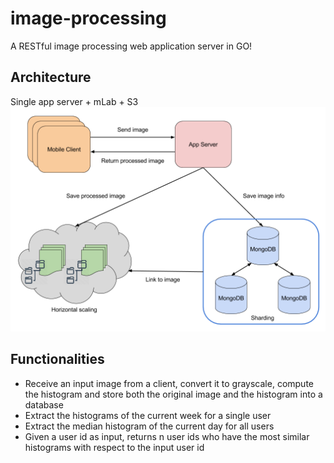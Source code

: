 # image-processing
A RESTful image processing web application server in GO!

## Architecture
Single app server + mLab + S3
![architecure image](https://github.com/gyoho/image-processing/blob/master/Architecture%20Diagram.png)

## Functionalities
* Receive an input image from a client, convert it to grayscale, compute the histogram and store both the original image and the histogram into a database
* Extract the histograms of the current week for a single user
* Extract the median histogram of the current day for all users
* Given a user id as input, returns n user ids who have the most similar histograms with respect to the input user id
